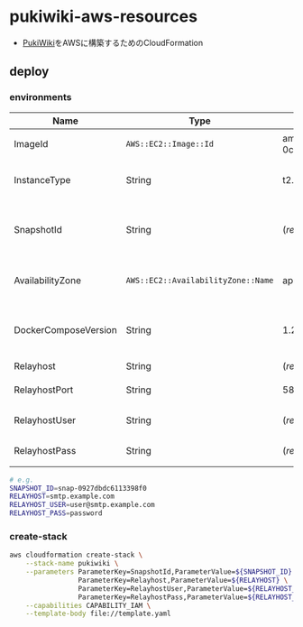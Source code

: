 # pukiwiki-aws-resources

- [PukiWiki](https://github.com/nemodija/pukiwiki-compose)をAWSに構築するためのCloudFormation

## deploy

### environments

|Name|Type|Default|Description|
|--|--|--|--|
|ImageId|`AWS::EC2::Image::Id`|ami-0cc75a8978fbbc969|EC2インスタンスのAMI|
|InstanceType|String|t2.micro|EC2インスタンスのInstanceType|
|SnapshotId|String|(*required*)|`/wiki`にマウントするボリュームの[スナップショット](https://ap-northeast-1.console.aws.amazon.com/ec2/v2/home?region=ap-northeast-1#Snapshots:sort=desc:startTime)|
|AvailabilityZone|`AWS::EC2::AvailabilityZone::Name`|ap-northeast-1a|EC2インスタンスを構築するAZ|
|DockerComposeVersion|String|1.26.2|利用するdocker-composeのバージョン|
|Relayhost|String|(*required*)|送信サーバ|
|RelayhostPort|String|587|送信サーバのポート番号|
|RelayhostUser|String|(*required*)|送信サーバのユーザID|
|RelayhostPass|String|(*required*)|送信サーバのパスワード|

```sh
# e.g.
SNAPSHOT_ID=snap-0927dbdc6113398f0
RELAYHOST=smtp.example.com
RELAYHOST_USER=user@smtp.example.com
RELAYHOST_PASS=password
```

### create-stack

```sh
aws cloudformation create-stack \
    --stack-name pukiwiki \
    --parameters ParameterKey=SnapshotId,ParameterValue=${SNAPSHOT_ID} \
                 ParameterKey=Relayhost,ParameterValue=${RELAYHOST} \
                 ParameterKey=RelayhostUser,ParameterValue=${RELAYHOST_USER} \
                 ParameterKey=RelayhostPass,ParameterValue=${RELAYHOST_PASS} \
    --capabilities CAPABILITY_IAM \
    --template-body file://template.yaml
```
